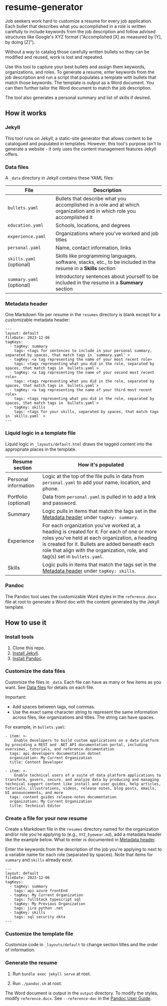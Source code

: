 # resume-generator

Job seekers work hard to customize a resume for every job application. Each bullet that describes what you accomplished in a role is written carefully to include keywords from the job description and follow advised structures like Google's XYZ format ("Accomplished [X] as measured by [Y], by doing [Z]").

Without a way to catalog those carefully written bullets so they can be modified and reused, work is lost and repeated.

Use this tool to capture your best bullets and assign them keywords, organizations, and roles. To generate a resume, enter keywords from the job description and run a script that populates a template with bullets that match those keywords. The template is output as a Word document. You can then further tailor the Word document to match the job description.

The tool also generates a personal summary and list of skills if desired.

## How it works

### Jekyll

This tool runs on Jekyll, a static-site generator that allows content to be catalogued and populated in templates. However, this tool's purpose isn't to generate a website - it only uses the content management features Jekyll offers.

### Data files

A `_data` directory in Jekyll contains these YAML files:

| File | Description |
|------|-------------|
| `bullets.yaml` | Bullets that describe what you accomplished in a role and at which organization and in which role you accomplished it |
| `education.yaml` | Schools, locations, and degrees |
| `experience.yaml` | Organizations where you've worked and job titles |
| `personal.yaml` | Name, contact information, links |
| `skills.yaml` (optional) | Skills like programming languages, software, stacks, etc., to be included in the resume in a **Skills** section |
| `summary.yaml` (optional) | Introductory sentences about yourself to be included in the resume in a **Summary** section |

### Metadata header

One Markdown file per resume in the `resumes` directory is blank except for a customizable metadata header:

```
---
layout: default
fileDate: 2023-12-06
tagKeys:
  - tagKey: summary
    tags: <tags for sentences to include in your personal summary, separated by spaces, that match tags in `summary.yaml` >
  - tagKey: <a tag representing the name of your most recent role>
    tags: <tags representing what you did in the role, separated by spaces, that match tags in `bullets.yaml`>
  - tagKey: <a tag representing the name of your second most recent role>
    tags: <tags representing what you did in the role, separated by spaces, that match tags in `bullets.yaml`>
  - tagKey: <a tag representing the name of your third most recent role>
    tags: <tags representing what you did in the role, separated by spaces, that match tags in `bullets.yaml`>
  - tagKey: skills
    tags: <tags for your skills, separated by spaces, that match tags in `skills.yaml` >
---
```

### Liquid logic in a template file

Liquid logic in `_layouts/default.html` draws the tagged content into the appropriate places in the template.

| Resume section | How it's populated |
|----------------|--------------------|
| Personal information | Logic at the top of the file pulls in data from `personal.yaml` to add your name, location, and phone. |
| Portfolio (optional) | Data from `personal.yaml` is pulled in to add a link and password. |
| Summary | Logic pulls in items that match the tags set in the [Metadata header](#metadata-header) under `tagKey: summary`. |
| Experience | For each organization you've worked at, a heading is created for it. For each of one or more roles you've held at each organization, a heading is created for it. Bullets are added beneath each role that align with the organization, role, and tag(s) set in `bullets.yaml`. |
| Skills | Logic pulls in items that match the tags set in the [Metadata header](#metadata-header) under `tagKey: skills`. |

### Pandoc

The Pandoc tool uses the customizable Word styles in the `reference.docx` file at root to generate a Word doc with the content generated by the Jekyll template.

## How to use it

### Install tools

1. Clone this repo.
2. [Install Jekyll](https://jekyllrb.com/docs/installation).
3. [Install Pandoc](https://pandoc.org/installing.html).

### Customize the data files

Customize the files in `_data`. Each file can have as many or few items as you want. See [Data files](#data-files) for details on each file.

Important:
- Add spaces between tags, not commas.
- Use the exact same character string to represent the same information across files, like organizations and titles. The string can have spaces.

For example, in `bullets.yaml`:

```
- item: >-
    Enable developers to build custom applications on a data platform by providing a REST and .NET API documentation portal, including overviews, tutorials, and reference documentation
  tags: api developers documentation dotnet
  organization: My Current Organization
  title: Content Developer

- item: >-
    Enable technical users of a suite of data platform applications to transform, govern, secure, and analyze data by producing and managing technical support content like install and user guides, help articles, tutorials, illustrations, videos, release notes, blog posts, emails, UI announcements, and more
  tags: content guides release-notes documentation
  organization: My Current Organization
  title: Technical Editor
```

### Create a file for your new resume

Create a Markdown file in the `resumes` directory named for the organization and/or role you're applying to (e.g., `XYZ_Eyewear.md`), add a metadata header like the example below. What to enter is documented in [Metadata header](#metadata-header).

Enter the keywords from the description of the job you're applying to next to a variable name for each role (separated by spaces). Note that items for `summary` and `skills` already exist.

```
---
layout: default
fileDate: 2023-12-06
tagKeys:
  - tagKey: summary
    tags: api azure frontEnd
  - tagKey: My Current Organization
    tags: fullStack typescript sql
  - tagKey: My Previous Organization
    tags: jira python .net
  - tagKey: skills
    tags: sql security okta
---
```

### Customize the template file

Customize code in `_layouts/default` to change section titles and the order of information.

### Generate the resume

1. Run `bundle exec jekyll serve` at root.

2. Run `./pandoc.sh` at root.

The Word document is output in the `output` directory. To modify the styles, modify `reference.docx`. See `--reference-doc` in the [Pandoc User Guide](https://pandoc.org/MANUAL.html).
